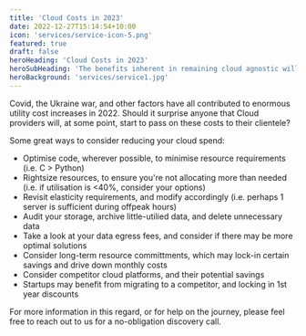 ```yaml
---
title: 'Cloud Costs in 2023'
date: 2022-12-27T15:14:54+10:00
icon: 'services/service-icon-5.png'
featured: true
draft: false
heroHeading: 'Cloud Costs in 2023'
heroSubHeading: 'The benefits inherent in remaining cloud agnostic will become clear over the next decade'
heroBackground: 'services/service1.jpg'
---
```


Covid, the Ukraine war, and other factors have all contributed to enormous utility cost increases in 2022. Should it surprise anyone that Cloud providers will, at some point, start to pass on these costs to their clientele? 

Some great ways to consider reducing your cloud spend:
- Optimise code, wherever possible, to minimise resource requirements (i.e. C > Python)
- Rightsize resources, to ensure you're not allocating more than needed (i.e. if utilisation is <40%, consider your options)
- Revisit elasticity requirements, and modify accordingly (i.e. perhaps 1 server is sufficient during offpeak hours)
- Audit your storage, archive little-utilied data, and delete unnecessary data
- Take a look at your data egress fees, and consider if there may be more optimal solutions
- Consider long-term resource committments, which may lock-in certain savings and drive down monthly costs
- Consider competitor cloud platforms, and their potential savings
- Startups may benefit from migrating to a competitor, and locking in 1st year discounts

For more information in this regard, or for help on the journey, please feel free to reach out to us for a no-obligation discovery call.
